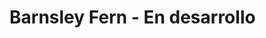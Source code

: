 # Barnsley Fern - En desarrollo

<!-- 
Si se ejecuta el programa sin argumentos la imagen obtenida es:

![](https://github.com/Luispapiernik/Fractales/blob/master/Barnsley/Images/barnsley.png)
 
## Ejemplos

Funciona con python 3

python barnsley.py --size 3200 3200 --color RED -z 400 -i 10000000
![](https://github.com/Luispapiernik/Fractales/blob/master/Barnsley/Images/ej2_old.png)

python barnsley.py --size 3200 3200 --color GREEN -z 400 -i 40000000
![](https://github.com/Luispapiernik/Fractales/blob/master/Barnsley/Images/ej3_old.png)
 -->
